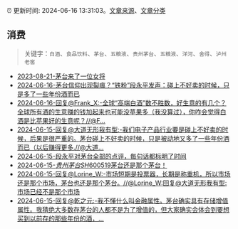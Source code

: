 :alarm_clock: 更新时间: 2024-06-16 13:31:03。[文章来源](/README.md)、[文章分类](/TAGS.md)

## 消费


> 关键字：`白酒`、`食品饮料`、`茅台`、`五粮液`、`贵州茅台`、`五粮液`、`洋河`、`舍得`、`泸州老窖`



- [2023-08-21-茅台来了一位女将](https://www.aicaijing.com.cn/article/18587) 
- [2024-06-16-茅台信仰出现裂痕？“铁粉”段永平发声：碰上不好卖的时候，只是多了一些年份酒而已](https://www.cls.cn/detail/1705420) 
- [2024-06-16-回复@Frank_X:-全球“高端白酒”数不胜数，好生意的有几个？全球所有酒的生意赚的钱加起来也可能没苹果多（我没算过），你咋会觉得白酒是比苹果好的生意呢？//@F...](https://xueqiu.com/1247347556/293939028) 
- [2024-06-15-回复@大道无形我有型:-我们电子产品行业要是碰上不好卖的时候，后果是很严重的。茅台碰上不好卖的时候，只是被动地又多了一些年份酒而已（以后赚得更多.//@大道...](https://xueqiu.com/1247347556/293924911) 
- [2024-06-15-段永平对茅台全部的点评，每句话都标明了时间](https://xueqiu.com/8959246745/293920716) 
- [2024-06-15-$贵州茅台SH600519$茅台还是那个茅台！](https://xueqiu.com/1247347556/293915356) 
- [2024-06-15-回复@Lorine_W:-市场短期是投票器，长期是称重机，所以市场还是那个市场，茅台也还是那个茅台。//@Lorine_W:回复@大道无形我有型:市场已经不是那个市场](https://xueqiu.com/1247347556/293924772) 
- [2024-06-15-回复@乾之元:-我不懂什么叫金融属性。茅台确实具有存储增值属性。我猜绝大多数存茅台的人都不是为了增值的，但大家确实会体会到要想买到以前存的那些年份的酒，...](https://xueqiu.com/1247347556/293938598) 
